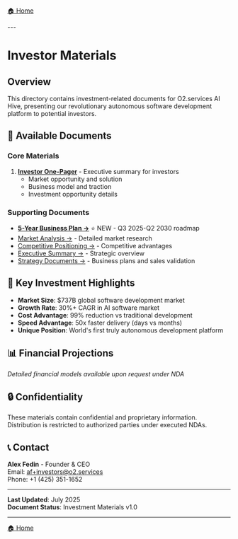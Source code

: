 [🏠 Home](../../README.md)

<link rel="stylesheet" href="../../assets/css/styles.css">
---

# Investor Materials

## Overview

This directory contains investment-related documents for O2.services AI Hive, presenting our revolutionary autonomous software development platform to potential investors.

## 📄 Available Documents

### Core Materials
1. **[Investor One-Pager](investor-one-pager.md)** - Executive summary for investors
   - Market opportunity and solution
   - Business model and traction
   - Investment opportunity details

### Supporting Documents
- **[5-Year Business Plan →](../strategy/5-year-business-plan.md)** ⭐ NEW - Q3 2025-Q2 2030 roadmap
- [Market Analysis →](../market-analysis/index.md) - Detailed market research
- [Competitive Positioning →](../competitive-positioning/index.md) - Competitive advantages
- [Executive Summary →](../competitive-positioning/00-executive-summary.md) - Strategic overview
- [Strategy Documents →](../strategy/index.md) - Business plans and sales validation

## 🎯 Key Investment Highlights

- **Market Size**: $737B global software development market
- **Growth Rate**: 30%+ CAGR in AI software market
- **Cost Advantage**: 99% reduction vs traditional development
- **Speed Advantage**: 50x faster delivery (days vs months)
- **Unique Position**: World's first truly autonomous development platform

## 📊 Financial Projections

*Detailed financial models available upon request under NDA*

## 🔒 Confidentiality

These materials contain confidential and proprietary information. Distribution is restricted to authorized parties under executed NDAs.

## 📞 Contact

**Alex Fedin** - Founder & CEO<br/>
Email: af+investors@o2.services<br/>
Phone: +1 (425) 351-1652

---

**Last Updated**: July 2025<br/>
**Document Status**: Investment Materials v1.0

---

[🏠 Home](../../README.md)
